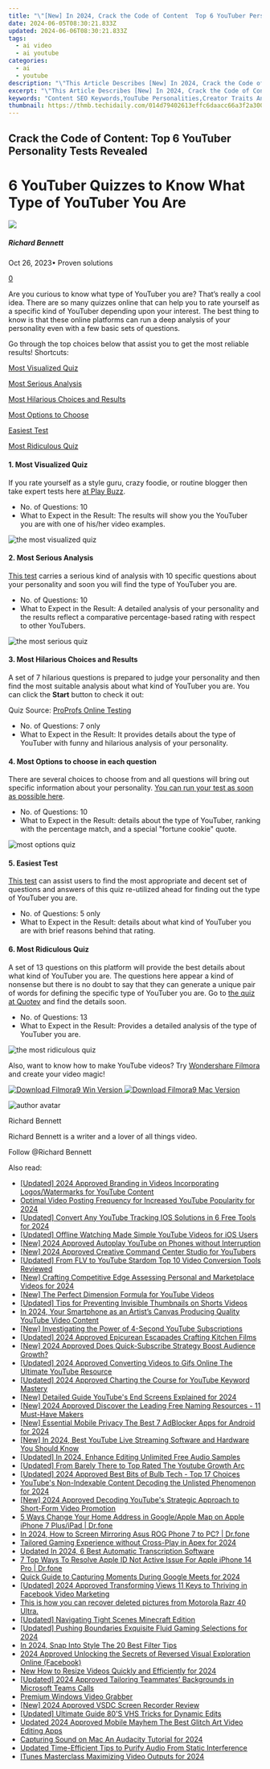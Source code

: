 ```yaml
---
title: "\"[New] In 2024, Crack the Code of Content  Top 6 YouTuber Personality Tests Revealed\""
date: 2024-06-05T08:30:21.833Z
updated: 2024-06-06T08:30:21.833Z
tags:
  - ai video
  - ai youtube
categories:
  - ai
  - youtube
description: "\"This Article Describes [New] In 2024, Crack the Code of Content: Top 6 YouTuber Personality Tests Revealed\""
excerpt: "\"This Article Describes [New] In 2024, Crack the Code of Content: Top 6 YouTuber Personality Tests Revealed\""
keywords: "Content SEO Keywords,YouTube Personalities,Creator Traits Analysis,Video SEO Strategies,Engaging YouTubers Insight,Personality Test Outcomes,Top 6 Content Experts,Keywords For Content SEO,YouTube Creator Traits,Analyze Video Personalities,Strategies for Engaging Views,Insight Into Top Creators,Personality Test Results,Experts in Content SEO"
thumbnail: https://thmb.techidaily.com/014d79402613effc6daacc66a3f2a300ba2df5a4c6f73b5cf48b17efe5272ad6.jpg
---
```


## Crack the Code of Content: Top 6 YouTuber Personality Tests Revealed

# 6 YouTuber Quizzes to Know What Type of YouTuber You Are

![](https://images.wondershare.com/filmora/article-images/richard-bennett.jpg)

##### Richard Bennett

 Oct 26, 2023• Proven solutions

[0](#commentsBoxSeoTemplate)

Are you curious to know what type of YouTuber you are? That’s really a cool idea. There are so many quizzes online that can help you to rate yourself as a specific kind of YouTuber depending upon your interest. The best thing to know is that these online platforms can run a deep analysis of your personality even with a few basic sets of questions.

Go through the top choices below that assist you to get the most reliable results! Shortcuts:

[Most Visualized Quiz](#p1)

[Most Serious Analysis](#p2)

[Most Hilarious Choices and Results](#p3)

[Most Options to Choose](#p4)

[Easiest Test](#p5)

[Most Ridiculous Quiz](#p6)

#### 1. Most Visualized Quiz

If you rate yourself as a style guru, crazy foodie, or routine blogger then take expert tests here [at Play Buzz](https://www.playbuzz.com/popbuzz/which-youtuber-are-you).

* No. of Questions: 10
* What to Expect in the Result: The results will show you the YouTuber you are with one of his/her video examples.

![the most visualized quiz](https://images.wondershare.com/filmora/article-images/visualized-quiz1.png)

#### 2. Most Serious Analysis

[This test](http://www.allthetests.com/quiz31/quiz/1402854536/Which-YouTuber-are-you) carries a serious kind of analysis with 10 specific questions about your personality and soon you will find the type of YouTuber you are.

* No. of Questions: 10
* What to Expect in the Result: A detailed analysis of your personality and the results reflect a comparative percentage-based rating with respect to other YouTubers.

![the most serious quiz](https://images.wondershare.com/filmora/article-images/most-serious-quiz2.png)

#### 3. Most Hilarious Choices and Results

A set of 7 hilarious questions is prepared to judge your personality and then find the most suitable analysis about what kind of YouTuber you are. You can click the **Start** button to check it out:

Quiz Source: [ProProfs Online Testing](https://www.proprofs.com/quiz-school/)

* No. of Questions: 7 only
* What to Expect in the Result: It provides details about the type of YouTuber with funny and hilarious analysis of your personality.

#### 4. Most Options to choose in each question

There are several choices to choose from and all questions will bring out specific information about your personality. [You can run your test as soon as possible here](https://www.doquizzes.com/Q21PPM).

* No. of Questions: 10
* What to Expect in the Result: details about the type of YouTuber, ranking with the percentage match, and a special "fortune cookie" quote.

![most options quiz](https://images.wondershare.com/filmora/article-images/fortune-cookie3.png)

#### 5. Easiest Test

[This test](https://uquiz.com/Result/89WLWx/5878231?embed=False) can assist users to find the most appropriate and decent set of questions and answers of this quiz re-utilized ahead for finding out the type of YouTuber you are.

* No. of Questions: 5 only
* What to Expect in the Result: details about what kind of YouTuber you are with brief reasons behind that rating.

#### 6. Most Ridiculous Quiz

A set of 13 questions on this platform will provide the best details about what kind of YouTuber you are. The questions here appear a kind of nonsense but there is no doubt to say that they can generate a unique pair of words for defining the specific type of YouTuber you are. Go to [the quiz at Quotev](https://www.quotev.com/quiz/9661348/Which-YouTuber-that-I-watch-are-you-like) and find the details soon.

* No. of Questions: 13
* What to Expect in the Result: Provides a detailed analysis of the type of YouTuber you are.

![the most ridiculous quiz](https://images.wondershare.com/filmora/article-images/the-most-ridiculous-quiz4.png)

 Also, want to know how to make YouTube videos? Try [Wondershare Filmora](https://tools.techidaily.com/wondershare/filmora/download/) and create your video magic!

[![Download Filmora9 Win Version](https://images.wondershare.com/filmora/guide/download-btn-win.jpg) ](https://tools.techidaily.com/wondershare/filmora/download/) [![Download Filmora9 Mac Version](https://images.wondershare.com/filmora/guide/download-btn-mac.jpg) ](https://tools.techidaily.com/wondershare/filmora/download/)

![author avatar](https://images.wondershare.com/filmora/article-images/richard-bennett.jpg)

Richard Bennett

Richard Bennett is a writer and a lover of all things video.

Follow @Richard Bennett

<span class="atpl-alsoreadstyle">Also read:</span>
<div><ul>
<li><a href="https://facebook-video-footage.techidaily.com/updated-2024-approved-branding-in-videos-incorporating-logoswatermarks-for-youtube-content/"><u>[Updated] 2024 Approved  Branding in Videos  Incorporating Logos/Watermarks for YouTube Content</u></a></li>
<li><a href="https://facebook-video-footage.techidaily.com/optimal-video-posting-frequency-for-increased-youtube-popularity-for-2024/"><u>Optimal Video Posting Frequency for Increased YouTube Popularity for 2024</u></a></li>
<li><a href="https://facebook-video-footage.techidaily.com/updated-convert-any-youtube-tracking-ios-solutions-in-6-free-tools-for-2024/"><u>[Updated] Convert Any YouTube Tracking  IOS Solutions in 6 Free Tools for 2024</u></a></li>
<li><a href="https://facebook-video-footage.techidaily.com/updated-offline-watching-made-simple-youtube-videos-for-ios-users/"><u>[Updated] Offline Watching Made Simple  YouTube Videos for iOS Users</u></a></li>
<li><a href="https://facebook-video-footage.techidaily.com/new-2024-approved-autoplay-youtube-on-phones-without-interruption/"><u>[New] 2024 Approved  Autoplay YouTube on Phones without Interruption</u></a></li>
<li><a href="https://facebook-video-footage.techidaily.com/new-2024-approved-creative-command-center-studio-for-youtubers/"><u>[New] 2024 Approved  Creative Command Center  Studio for YouTubers</u></a></li>
<li><a href="https://facebook-video-footage.techidaily.com/updated-from-flv-to-youtube-stardom-top-10-video-conversion-tools-reviewed/"><u>[Updated] From FLV to YouTube Stardom  Top 10 Video Conversion Tools Reviewed</u></a></li>
<li><a href="https://facebook-video-footage.techidaily.com/new-crafting-competitive-edge-assessing-personal-and-marketplace-videos-for-2024/"><u>[New] Crafting Competitive Edge  Assessing Personal and Marketplace Videos for 2024</u></a></li>
<li><a href="https://facebook-video-footage.techidaily.com/new-the-perfect-dimension-formula-for-youtube-videos/"><u>[New] The Perfect Dimension Formula for YouTube Videos</u></a></li>
<li><a href="https://facebook-video-footage.techidaily.com/updated-tips-for-preventing-invisible-thumbnails-on-shorts-videos/"><u>[Updated] Tips for Preventing Invisible Thumbnails on Shorts Videos</u></a></li>
<li><a href="https://facebook-video-footage.techidaily.com/in-2024-your-smartphone-as-an-artists-canvas-producing-quality-youtube-video-content/"><u>In 2024, Your Smartphone as an Artist’s Canvas  Producing Quality YouTube Video Content</u></a></li>
<li><a href="https://facebook-video-footage.techidaily.com/new-investigating-the-power-of-4-second-youtube-subscriptions/"><u>[New] Investigating the Power of 4-Second YouTube Subscriptions</u></a></li>
<li><a href="https://facebook-video-footage.techidaily.com/updated-2024-approved-epicurean-escapades-crafting-kitchen-films/"><u>[Updated] 2024 Approved  Epicurean Escapades  Crafting Kitchen Films</u></a></li>
<li><a href="https://facebook-video-footage.techidaily.com/new-2024-approved-does-quick-subscribe-strategy-boost-audience-growth/"><u>[New] 2024 Approved  Does Quick-Subscribe Strategy Boost Audience Growth?</u></a></li>
<li><a href="https://facebook-video-footage.techidaily.com/updated-2024-approved-converting-videos-to-gifs-online-the-ultimate-youtube-resource/"><u>[Updated] 2024 Approved  Converting Videos to Gifs Online  The Ultimate YouTube Resource</u></a></li>
<li><a href="https://facebook-video-footage.techidaily.com/updated-2024-approved-charting-the-course-for-youtube-keyword-mastery/"><u>[Updated] 2024 Approved  Charting the Course for YouTube Keyword Mastery</u></a></li>
<li><a href="https://facebook-video-footage.techidaily.com/new-detailed-guide-youtubes-end-screens-explained-for-2024/"><u>[New] Detailed Guide  YouTube's End Screens Explained for 2024</u></a></li>
<li><a href="https://facebook-video-footage.techidaily.com/new-2024-approved-discover-the-leading-free-naming-resources-11-must-have-makers/"><u>[New] 2024 Approved  Discover the Leading Free Naming Resources - 11 Must-Have Makers</u></a></li>
<li><a href="https://facebook-video-footage.techidaily.com/new-essential-mobile-privacy-the-best-7-adblocker-apps-for-android-for-2024/"><u>[New] Essential Mobile Privacy  The Best 7 AdBlocker Apps for Android for 2024</u></a></li>
<li><a href="https://facebook-video-footage.techidaily.com/new-in-2024-best-youtube-live-streaming-software-and-hardware-you-should-know/"><u>[New] In 2024, Best YouTube Live Streaming Software and Hardware You Should Know</u></a></li>
<li><a href="https://facebook-video-footage.techidaily.com/updated-in-2024-enhance-editing-unlimited-free-audio-samples/"><u>[Updated] In 2024, Enhance Editing  Unlimited Free Audio Samples</u></a></li>
<li><a href="https://facebook-video-footage.techidaily.com/updated-from-barely-there-to-top-rated-the-youtube-growth-arc/"><u>[Updated] From Barely There to Top Rated  The Youtube Growth Arc</u></a></li>
<li><a href="https://facebook-video-footage.techidaily.com/updated-2024-approved-best-bits-of-bulb-tech-top-17-choices/"><u>[Updated] 2024 Approved  Best Bits of Bulb Tech - Top 17 Choices</u></a></li>
<li><a href="https://facebook-video-footage.techidaily.com/youtubes-non-indexable-content-decoding-the-unlisted-phenomenon-for-2024/"><u>YouTube's Non-Indexable Content  Decoding the Unlisted Phenomenon for 2024</u></a></li>
<li><a href="https://facebook-video-footage.techidaily.com/new-2024-approved-decoding-youtubes-strategic-approach-to-short-form-video-promotion/"><u>[New] 2024 Approved  Decoding YouTube's Strategic Approach to Short-Form Video Promotion</u></a></li>
<li><a href="https://iphone-location.techidaily.com/5-ways-change-your-home-address-in-googleapple-map-on-apple-iphone-7-plusipad-drfone-by-drfone-virtual-ios/"><u>5 Ways Change Your Home Address in Google/Apple Map on Apple iPhone 7 Plus/iPad | Dr.fone</u></a></li>
<li><a href="https://screen-mirror.techidaily.com/in-2024-how-to-screen-mirroring-asus-rog-phone-7-to-pc-drfone-by-drfone-android/"><u>In 2024, How to Screen Mirroring Asus ROG Phone 7 to PC? | Dr.fone</u></a></li>
<li><a href="https://video-screen-grab.techidaily.com/tailored-gaming-experience-without-cross-play-in-apex-for-2024/"><u>Tailored Gaming Experience without Cross-Play in Apex for 2024</u></a></li>
<li><a href="https://audio-editing.techidaily.com/updated-in-2024-6-best-automatic-transcription-software/"><u>Updated In 2024, 6 Best Automatic Transcription Software</u></a></li>
<li><a href="https://iphone-unlock.techidaily.com/7-top-ways-to-resolve-apple-id-not-active-issue-for-apple-iphone-14-pro-drfone-by-drfone-ios/"><u>7 Top Ways To Resolve Apple ID Not Active Issue For Apple iPhone 14 Pro | Dr.fone</u></a></li>
<li><a href="https://screen-recording.techidaily.com/quick-guide-to-capturing-moments-during-google-meets-for-2024/"><u>Quick Guide to Capturing Moments During Google Meets for 2024</u></a></li>
<li><a href="https://facebook-videos.techidaily.com/updated-2024-approved-transforming-views-11-keys-to-thriving-in-facebook-video-marketing/"><u>[Updated] 2024 Approved  Transforming Views  11 Keys to Thriving in Facebook Video Marketing</u></a></li>
<li><a href="https://techidaily.com/this-is-how-you-can-recover-deleted-pictures-from-motorola-razr-40-ultra-by-fonelab-android-recover-pictures/"><u>This is how you can recover deleted pictures from Motorola Razr 40 Ultra.</u></a></li>
<li><a href="https://extra-skills.techidaily.com/updated-navigating-tight-scenes-minecraft-edition/"><u>[Updated] Navigating Tight Scenes  Minecraft Edition</u></a></li>
<li><a href="https://screen-recording.techidaily.com/updated-pushing-boundaries-exquisite-fluid-gaming-selections-for-2024/"><u>[Updated] Pushing Boundaries  Exquisite Fluid Gaming Selections for 2024</u></a></li>
<li><a href="https://snapchat-videos.techidaily.com/in-2024-snap-into-style-the-20-best-filter-tips/"><u>In 2024, Snap Into Style  The 20 Best Filter Tips</u></a></li>
<li><a href="https://facebook-videos.techidaily.com/2024-approved-unlocking-the-secrets-of-reversed-visual-exploration-online-facebook/"><u>2024 Approved  Unlocking the Secrets of Reversed Visual Exploration Online (Facebook)</u></a></li>
<li><a href="https://video-content-creator.techidaily.com/new-how-to-resize-videos-quickly-and-efficiently-for-2024/"><u>New How to Resize Videos Quickly and Efficiently for 2024</u></a></li>
<li><a href="https://screen-mirroring-recording.techidaily.com/updated-2024-approved-tailoring-teammates-backgrounds-in-microsoft-teams-calls/"><u>[Updated] 2024 Approved  Tailoring Teammates’ Backgrounds in Microsoft Teams Calls</u></a></li>
<li><a href="https://remote-screen-capture.techidaily.com/premium-windows-video-grabber/"><u>Premium Windows Video Grabber</u></a></li>
<li><a href="https://remote-screen-capture.techidaily.com/new-2024-approved-vsdc-screen-recorder-review/"><u>[New] 2024 Approved  VSDC Screen Recorder Review</u></a></li>
<li><a href="https://some-guidance.techidaily.com/updated-ultimate-guide-80s-vhs-tricks-for-dynamic-edits/"><u>[Updated] Ultimate Guide  80'S VHS Tricks for Dynamic Edits</u></a></li>
<li><a href="https://video-content-creator.techidaily.com/updated-2024-approved-mobile-mayhem-the-best-glitch-art-video-editing-apps/"><u>Updated 2024 Approved Mobile Mayhem The Best Glitch Art Video Editing Apps</u></a></li>
<li><a href="https://video-screen-grab.techidaily.com/capturing-sound-on-mac-an-audacity-tutorial-for-2024/"><u>Capturing Sound on Mac  An Audacity Tutorial for 2024</u></a></li>
<li><a href="https://audio-shaping.techidaily.com/updated-time-efficient-tips-to-purify-audio-from-static-interference/"><u>Updated Time-Efficient Tips to Purify Audio From Static Interference</u></a></li>
<li><a href="https://remote-screen-capture.techidaily.com/itunes-masterclass-maximizing-video-outputs-for-2024/"><u>ITunes Masterclass  Maximizing Video Outputs for 2024</u></a></li>
</ul></div>

<ins class="adsbygoogle"
      style="display:block"
      data-ad-client="ca-pub-7571918770474297"
      data-ad-slot="8358498916"
      data-ad-format="auto"
      data-full-width-responsive="true"></ins>